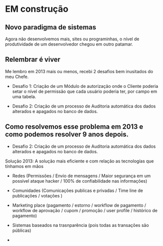 # EM construção



## Novo paradigma de sistemas 



Agora não desenvolvemos mais, sites ou programinhas, o nível de produtividade de um desenvolvedor chegou em outro patamar.



## Relembrar é viver



Me lembro em 2013 mais ou menos, recebi 2 desafios bem inusitados do meu Chefe.

- Desafio 1: Criação de um Módulo de autorização onde o Cliente poderia setar o nível de permissão que cada usuário poderia ter, por campo em uma tabela.

- Desafio 2: Criação de um processo de Auditoria automática dos dados alterados e apagados no banco de dados.


## Como resolvemos esse problema em 2013 e como podemos resolver 9 anos depois.

- Desafio 2: Criação de um processo de Auditoria automática dos dados alterados e apagados no banco de dados.

Solução 2013: A solução mais eficiente e com relação as tecnologías que tínhamos em mãos

* Redes (Permissões / Envio de mensagens / Maior segurança em um possível ataque hacker / 100% de confiabilidade nas informações)

* Comunidades (Comunicações publicas e privadas / Time line de publicações / votações )

* Marketing place (pagamento / estorno / workflow de pagamento / workflow de aprovação / cupom / promoção / user profile / histórico de pagamento)

* Sistemas baseados na trasnparência (pois todas as transações são públicas)

* 